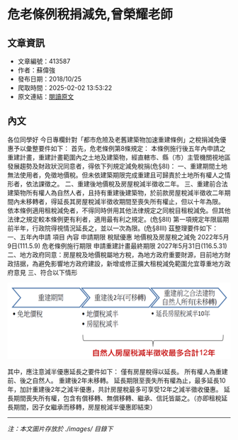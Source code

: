 # 危老條例稅捐減免,曾榮耀老師

## 文章資訊
- 文章編號：413587
- 作者：蘇偉強
- 發布日期：2018/10/25
- 爬取時間：2025-02-02 13:53:22
- 原文連結：[閱讀原文](https://real-estate.get.com.tw/Columns/detail.aspx?no=413587)

## 內文
各位同學好
今日專欄針對「都市危險及老舊建築物加速重建條例」之稅捐減免優惠予以彙整要件如下：
首先，危老條例第8條規定：
本條例施行後五年內申請之重建計畫，重建計畫範圍內之土地及建築物，經直轄市、縣（市）主管機關視地區發展趨勢及財政狀況同意者，得依下列規定減免稅捐(危§8I)：
一、重建期間土地無法使用者，免徵地價稅。但未依建築期限完成重建且可歸責於土地所有權人之情形者，依法課徵之。
二、重建後地價稅及房屋稅減半徵收二年。
三、重建前合法建築物所有權人為自然人者，且持有重建後建築物，於前款房屋稅減半徵收二年期間內未移轉者，得延長其房屋稅減半徵收期間至喪失所有權止，但以十年為限。
依本條例適用租稅減免者，不得同時併用其他法律規定之同稅目租稅減免。但其他法律之規定較本條例更有利者，適用最有利之規定。(危§8II)
第一項規定年限屆期前半年，行政院得視情況延長之，並以一次為限。(危§8III)
茲整理要件如下：
一、五年內申請
項目
內容
申請期限
稅賦優惠
地價稅及房屋稅之減免
2022年5月9日(111.5.9)
危老條例施行期限
申請重建計畫最終期限
2027年5月31日(116.5.31)
二、地方政府同意：房屋稅及地價稅屬地方稅，為地方政府重要財源，目前地方財政拮据，為避免影響地方政府建設，新增或修正擴大租稅減免範圍允宜尊重地方政府意見
三、符合以下情形

![圖片](./images/413587_2f1bc9af08a9151d24308b2d5617f69d.png)

其中，應注意減半優惠延長之要件如下：
僅有房屋稅得以延長。
所有權人為重建前、後之自然人。
重建後2年未移轉。
延長期限至喪失所有權為止，最多延長10年，加計重建後2年之減半優惠，共計房屋稅最多可享受12年之減半徵收優惠。
延長期間喪失所有權，包含有償移轉、無償移轉、繼承、信託皆屬之。（亦即租稅延長期間，因子女繼承而移轉，房屋稅減半優惠即結束）

---
*注：本文圖片存放於 ./images/ 目錄下*
